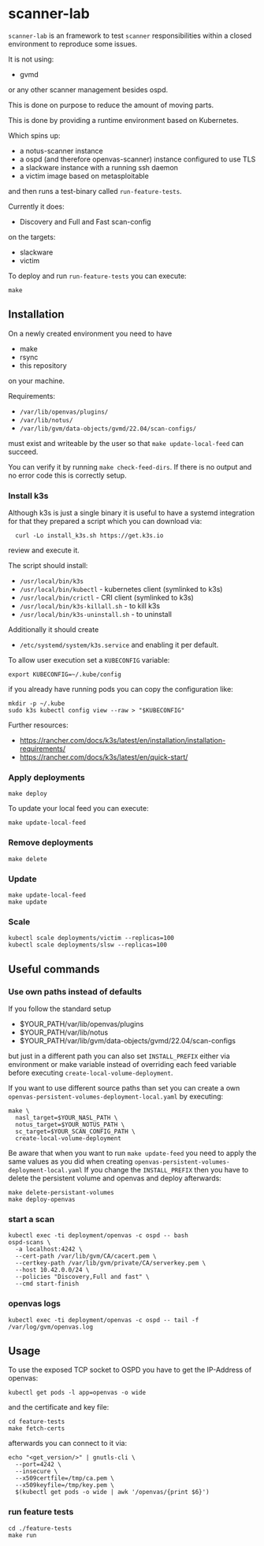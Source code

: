 # scanner-lab

`scanner-lab` is an framework to test `scanner` responsibilities within a closed environment to reproduce some issues.

It is not using:
- gvmd

or any other scanner management besides ospd.

This is done on purpose to reduce the amount of moving parts.

This is done by providing a runtime environment based on Kubernetes. 

Which spins up:
- a notus-scanner instance
- a ospd (and therefore openvas-scanner) instance configured to use TLS
- a slackware instance with a running ssh daemon
- a victim image based on metasploitable

and then runs a test-binary called `run-feature-tests`.

Currently it does:
- Discovery and Full and Fast scan-config 

on the targets:

- slackware
- victim

To deploy and run `run-feature-tests` you can execute:

```
make
```

## Installation

On a newly created environment you need to have

- make
- rsync
- this repository

on your machine.

Requirements:

- `/var/lib/openvas/plugins/`
- `/var/lib/notus/`
- `/var/lib/gvm/data-objects/gvmd/22.04/scan-configs/`

must exist and writeable by the user so that `make update-local-feed` can succeed.

You can verify it by running `make check-feed-dirs`. If there is no output and no error code this is correctly setup.

### Install k3s

Although k3s is just a single binary it is useful to have a systemd integration for that they prepared a script which you can download via:

```
  curl -Lo install_k3s.sh https://get.k3s.io
```

review and execute it.

The script should install:
- `/usr/local/bin/k3s`
- `/usr/local/bin/kubectl` - kubernetes client (symlinked to k3s)
- `/usr/local/bin/crictl` - CRI client (symlinked to k3s)
- `/usr/local/bin/k3s-killall.sh` - to kill k3s
- `/usr/local/bin/k3s-uninstall.sh` - to uninstall

Additionally it should create
- `/etc/systemd/system/k3s.service`
and enabling it per default.

To allow user execution set a `KUBECONFIG` variable:


```
export KUBECONFIG=~/.kube/config
```

if you already have running pods you can copy the configuration like:

```
mkdir -p ~/.kube
sudo k3s kubectl config view --raw > "$KUBECONFIG"
```

Further resources:
- https://rancher.com/docs/k3s/latest/en/installation/installation-requirements/
- https://rancher.com/docs/k3s/latest/en/quick-start/


### Apply deployments

```
make deploy
```

To update your local feed you can execute:

```
make update-local-feed
```


### Remove deployments

```
make delete
```

### Update

```
make update-local-feed
make update
```

### Scale
```
kubectl scale deployments/victim --replicas=100
kubectl scale deployments/slsw --replicas=100
```

## Useful commands


### Use own paths instead of defaults

If you follow the standard setup

- $YOUR_PATH/var/lib/openvas/plugins
- $YOUR_PATH/var/lib/notus
- $YOUR_PATH/var/lib/gvm/data-objects/gvmd/22.04/scan-configs

but just in a different path you can also set `INSTALL_PREFIX` either via environment or make variable instead of overriding each feed variable before executing `create-local-volume-deployment`.

If you want to use different source paths than set you can create a own `openvas-persistent-volumes-deployment-local.yaml` by executing:

```
make \
  nasl_target=$YOUR_NASL_PATH \
  notus_target=$YOUR_NOTUS_PATH \
  sc_target=$YOUR_SCAN_CONFIG_PATH \
  create-local-volume-deployment
```

Be aware that when you want to run `make update-feed` you need to apply the same values as you did when creating `openvas-persistent-volumes-deployment-local.yaml`
If you change the `INSTALL_PREFIX` then you have to delete the persistent volume and openvas and deploy afterwards:

```
make delete-persistant-volumes
make deploy-openvas
```

### start a scan

```
kubectl exec -ti deployment/openvas -c ospd -- bash
ospd-scans \
  -a localhost:4242 \
  --cert-path /var/lib/gvm/CA/cacert.pem \
  --certkey-path /var/lib/gvm/private/CA/serverkey.pem \
  --host 10.42.0.0/24 \
  --policies "Discovery,Full and fast" \
  --cmd start-finish
```

### openvas logs
```
kubectl exec -ti deployment/openvas -c ospd -- tail -f /var/log/gvm/openvas.log 
```

## Usage

To use the exposed TCP socket to OSPD you have to get the IP-Address of openvas:

```
kubectl get pods -l app=openvas -o wide
```

and the certificate and key file:
```
cd feature-tests
make fetch-certs
```

afterwards you can connect to it via:

```
echo "<get_version/>" | gnutls-cli \
  --port=4242 \
  --insecure \
  --x509certfile=/tmp/ca.pem \
  --x509keyfile=/tmp/key.pem \
  $(kubectl get pods -o wide | awk '/openvas/{print $6}')
```

### run feature tests

```
cd ./feature-tests
make run
```


